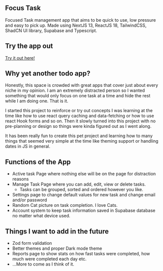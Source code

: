 ## Focus Task
Focused Task management app that aims to be quick to use, low pressure and easy to pick up. Made using NextJS 13, ReactJS 18, TailwindCSS, ShadCN UI library, Supabase and Typescript.

## Try the app out

[Try it out here!](https://focus-task-app.vercel.app/)

## Why yet another todo app?

Honestly, this space is crowded with great apps that cover just about every niche in my opinion. I am an extremely distracted person so I wanted something that would only focus on one task at a time and hide the rest while I am doing one. That is it. 

I started this project to reinforce or try out concepts I was learning at the time like how to use react query caching and data-fetching or how to use react Hook forms and so on. Then it slowly turned into this project with no pre-planning or design so things were kinda figured out as I went along.

It has been really fun to create this pet project and learning how to many things that seemed very simple at the time like theming support or handling dates in JS in general.

## Functions of the App

- Active task Page where nothing else will be on the page for distraction reasons
- Manage Task Page where you can add, edit, view or delete tasks.
    - Tasks can be grouped, sorted and ordered however you like.
- Settings page to change default values for new task and change email and/or password
- Random Cat picture on task completion. I love Cats.
- Account system to keep task information saved in Supabase database no matter what device used.

## Things I want to add in the future

- Zod form validation
- Better themes and proper Dark mode theme
- Reports page to show stats on how fast tasks were completed, how much were completed each day etc.
- ...More to come as I think of it.
